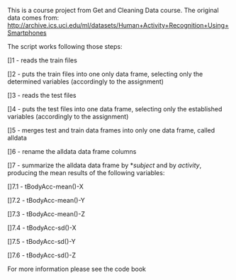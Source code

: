 This is a course project from Get and Cleaning Data course.
The original data comes from:
http://archive.ics.uci.edu/ml/datasets/Human+Activity+Recognition+Using+Smartphones

The script works following those steps:

[]1 - reads the train files

[]2 - puts the train files into one only data frame, selecting only the determined variables (accordingly to the assignment)

[]3 - reads the test files

[]4 - puts the test files into one data frame, selecting only the established variables (accordingly to the assignment)

[]5 - merges test and train data frames into only one data frame, called alldata

[]6 - rename the alldata data frame columns

[]7 - summarize the alldata data frame by **subject* and by *activity*, producing the mean results of the following variables:

  []7.1 - tBodyAcc-mean()-X
  
  []7.2 - tBodyAcc-mean()-Y
  
  []7.3 - tBodyAcc-mean()-Z
  
  []7.4 - tBodyAcc-sd()-X
  
  []7.5 - tBodyAcc-sd()-Y
  
  []7.6 - tBodyAcc-sd()-Z

For more information please see the code book
